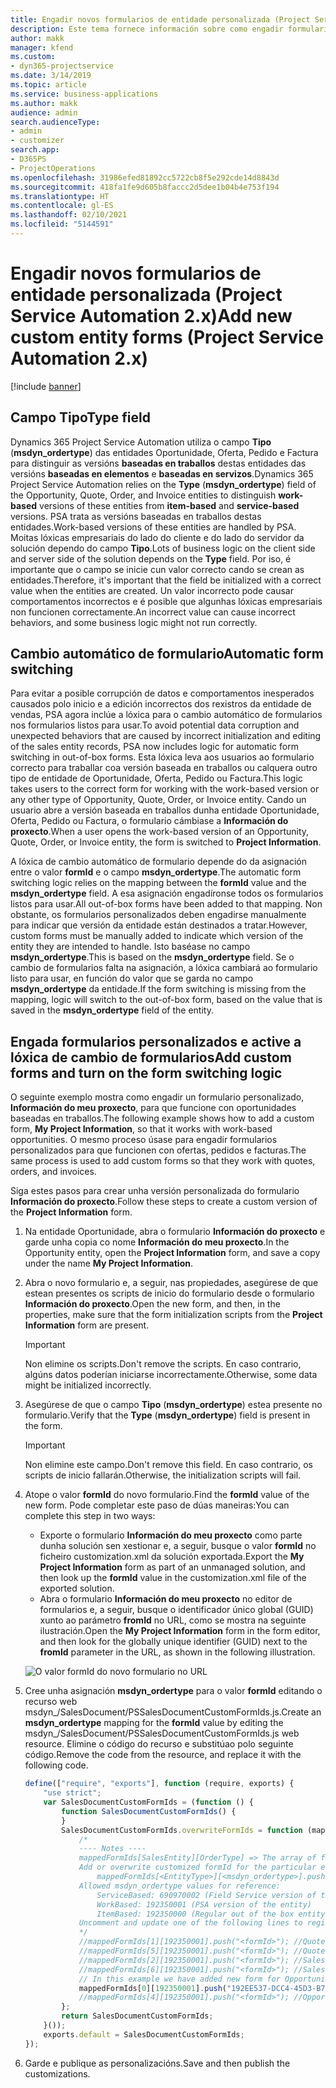 ```yaml
---
title: Engadir novos formularios de entidade personalizada (Project Service Automation 2.x)
description: Este tema fornece información sobre como engadir formularios de entidade personalizada para oportunidades, ofertas, pedidos ou facturas en Dynamics 365 Project Service Automation 2.x.
author: makk
manager: kfend
ms.custom:
- dyn365-projectservice
ms.date: 3/14/2019
ms.topic: article
ms.service: business-applications
ms.author: makk
audience: admin
search.audienceType:
- admin
- customizer
search.app:
- D365PS
- ProjectOperations
ms.openlocfilehash: 31986efed81892cc5722cb8f5e292cde14d8843d
ms.sourcegitcommit: 418fa1fe9d605b8faccc2d5dee1b04b4e753f194
ms.translationtype: HT
ms.contentlocale: gl-ES
ms.lasthandoff: 02/10/2021
ms.locfileid: "5144591"
---
```

# <a name="add-new-custom-entity-forms-project-service-automation-2x"></a><span data-ttu-id="a6d40-103">Engadir novos formularios de entidade personalizada (Project Service Automation 2.x)</span><span class="sxs-lookup"><span data-stu-id="a6d40-103">Add new custom entity forms (Project Service Automation 2.x)</span></span>

[!include [banner](../../includes/psa-now-project-operations.md)]

## <a name="type-field"></a><span data-ttu-id="a6d40-104">Campo Tipo</span><span class="sxs-lookup"><span data-stu-id="a6d40-104">Type field</span></span> 

<span data-ttu-id="a6d40-105">Dynamics 365 Project Service Automation utiliza o campo **Tipo** (**msdyn\_ordertype**) das entidades Oportunidade, Oferta, Pedido e Factura para distinguir as versións **baseadas en traballos** destas entidades das versións **baseadas en elementos** e **baseadas en servizos**.</span><span class="sxs-lookup"><span data-stu-id="a6d40-105">Dynamics 365 Project Service Automation relies on the **Type** (**msdyn\_ordertype**) field of the Opportunity, Quote, Order, and Invoice entities to distinguish **work-based** versions of these entities from **item-based** and **service-based** versions.</span></span> <span data-ttu-id="a6d40-106">PSA trata as versións baseadas en traballos destas entidades.</span><span class="sxs-lookup"><span data-stu-id="a6d40-106">Work-based versions of these entities are handled by PSA.</span></span> <span data-ttu-id="a6d40-107">Moitas lóxicas empresariais do lado do cliente e do lado do servidor da solución dependo do campo **Tipo**.</span><span class="sxs-lookup"><span data-stu-id="a6d40-107">Lots of business logic on the client side and server side of the solution depends on the **Type** field.</span></span> <span data-ttu-id="a6d40-108">Por iso, é importante que o campo se inicie cun valor correcto cando se crean as entidades.</span><span class="sxs-lookup"><span data-stu-id="a6d40-108">Therefore, it's important that the field be initialized with a correct value when the entities are created.</span></span> <span data-ttu-id="a6d40-109">Un valor incorrecto pode causar comportamentos incorrectos e é posible que algunhas lóxicas empresariais non funcionen correctamente.</span><span class="sxs-lookup"><span data-stu-id="a6d40-109">An incorrect value can cause incorrect behaviors, and some business logic might not run correctly.</span></span>

## <a name="automatic-form-switching"></a><span data-ttu-id="a6d40-110">Cambio automático de formulario</span><span class="sxs-lookup"><span data-stu-id="a6d40-110">Automatic form switching</span></span>

<span data-ttu-id="a6d40-111">Para evitar a posible corrupción de datos e comportamentos inesperados causados polo inicio e a edición incorrectos dos rexistros da entidade de vendas, PSA agora inclúe a lóxica para o cambio automático de formularios nos formularios listos para usar.</span><span class="sxs-lookup"><span data-stu-id="a6d40-111">To avoid potential data corruption and unexpected behaviors that are caused by incorrect initialization and editing of the sales entity records, PSA now includes logic for automatic form switching in out-of-box forms.</span></span> <span data-ttu-id="a6d40-112">Esta lóxica leva aos usuarios ao formulario correcto para traballar coa versión baseada en traballos ou calquera outro tipo de entidade de Oportunidade, Oferta, Pedido ou Factura.</span><span class="sxs-lookup"><span data-stu-id="a6d40-112">This logic takes users to the correct form for working with the work-based version or any other type of Opportunity, Quote, Order, or Invoice entity.</span></span> <span data-ttu-id="a6d40-113">Cando un usuario abre a versión baseada en traballos dunha entidade Oportunidade, Oferta, Pedido ou Factura, o formulario cámbiase a **Información do proxecto**.</span><span class="sxs-lookup"><span data-stu-id="a6d40-113">When a user opens the work-based version of an Opportunity, Quote, Order, or Invoice entity, the form is switched to **Project Information**.</span></span>

<span data-ttu-id="a6d40-114">A lóxica de cambio automático de formulario depende do da asignación entre o valor **formId** e o campo **msdyn\_ordertype**.</span><span class="sxs-lookup"><span data-stu-id="a6d40-114">The automatic form switching logic relies on the mapping between the **formId** value and the **msdyn\_ordertype** field.</span></span> <span data-ttu-id="a6d40-115">A esa asignación engadíronse todos os formularios listos para usar.</span><span class="sxs-lookup"><span data-stu-id="a6d40-115">All out-of-box forms have been added to that mapping.</span></span> <span data-ttu-id="a6d40-116">Non obstante, os formularios personalizados deben engadirse manualmente para indicar que versión da entidade están destinados a tratar.</span><span class="sxs-lookup"><span data-stu-id="a6d40-116">However, custom forms must be manually added to indicate which version of the entity they are intended to handle.</span></span> <span data-ttu-id="a6d40-117">Isto baséase no campo **msdyn\_ordertype**.</span><span class="sxs-lookup"><span data-stu-id="a6d40-117">This is based on the **msdyn\_ordertype** field.</span></span> <span data-ttu-id="a6d40-118">Se o cambio de formularios falta na asignación, a lóxica cambiará ao formulario listo para usar, en función do valor que se garda no campo **msdyn\_ordertype** da entidade.</span><span class="sxs-lookup"><span data-stu-id="a6d40-118">If the form switching is missing from the mapping, logic will switch to the out-of-box form, based on the value that is saved in the **msdyn\_ordertype** field of the entity.</span></span>

## <a name="add-custom-forms-and-turn-on-the-form-switching-logic"></a><span data-ttu-id="a6d40-119">Engada formularios personalizados e active a lóxica de cambio de formularios</span><span class="sxs-lookup"><span data-stu-id="a6d40-119">Add custom forms and turn on the form switching logic</span></span>

<span data-ttu-id="a6d40-120">O seguinte exemplo mostra como engadir un formulario personalizado, **Información do meu proxecto**, para que funcione con oportunidades baseadas en traballos.</span><span class="sxs-lookup"><span data-stu-id="a6d40-120">The following example shows how to add a custom form, **My Project Information**, so that it works with work-based opportunities.</span></span> <span data-ttu-id="a6d40-121">O mesmo proceso úsase para engadir formularios personalizados para que funcionen con ofertas, pedidos e facturas.</span><span class="sxs-lookup"><span data-stu-id="a6d40-121">The same process is used to add custom forms so that they work with quotes, orders, and invoices.</span></span>

<span data-ttu-id="a6d40-122">Siga estes pasos para crear unha versión personalizada do formulario **Información do proxecto**.</span><span class="sxs-lookup"><span data-stu-id="a6d40-122">Follow these steps to create a custom version of the **Project Information** form.</span></span>

1. <span data-ttu-id="a6d40-123">Na entidade Oportunidade, abra o formulario **Información do proxecto** e garde unha copia co nome **Información do meu proxecto**.</span><span class="sxs-lookup"><span data-stu-id="a6d40-123">In the Opportunity entity, open the **Project Information** form, and save a copy under the name **My Project Information**.</span></span>
2. <span data-ttu-id="a6d40-124">Abra o novo formulario e, a seguir, nas propiedades, asegúrese de que estean presentes os scripts de inicio do formulario desde o formulario **Información do proxecto**.</span><span class="sxs-lookup"><span data-stu-id="a6d40-124">Open the new form, and then, in the properties, make sure that the form initialization scripts from the **Project Information** form are present.</span></span> 

    > [!IMPORTANT]
    > <span data-ttu-id="a6d40-125">Non elimine os scripts.</span><span class="sxs-lookup"><span data-stu-id="a6d40-125">Don't remove the scripts.</span></span> <span data-ttu-id="a6d40-126">En caso contrario, algúns datos poderían iniciarse incorrectamente.</span><span class="sxs-lookup"><span data-stu-id="a6d40-126">Otherwise, some data might be initialized incorrectly.</span></span>

3. <span data-ttu-id="a6d40-127">Asegúrese de que o campo **Tipo** (**msdyn\_ordertype**) estea presente no formulario.</span><span class="sxs-lookup"><span data-stu-id="a6d40-127">Verify that the **Type** (**msdyn\_ordertype**) field is present in the form.</span></span> 

    > [!IMPORTANT]
    > <span data-ttu-id="a6d40-128">Non elimine este campo.</span><span class="sxs-lookup"><span data-stu-id="a6d40-128">Don't remove this field.</span></span> <span data-ttu-id="a6d40-129">En caso contrario, os scripts de inicio fallarán.</span><span class="sxs-lookup"><span data-stu-id="a6d40-129">Otherwise, the initialization scripts will fail.</span></span>

4. <span data-ttu-id="a6d40-130">Atope o valor **formId** do novo formulario.</span><span class="sxs-lookup"><span data-stu-id="a6d40-130">Find the **formId** value of the new form.</span></span> <span data-ttu-id="a6d40-131">Pode completar este paso de dúas maneiras:</span><span class="sxs-lookup"><span data-stu-id="a6d40-131">You can complete this step in two ways:</span></span>

    - <span data-ttu-id="a6d40-132">Exporte o formulario **Información do meu proxecto** como parte dunha solución sen xestionar e, a seguir, busque o valor **formId** no ficheiro customization.xml da solución exportada.</span><span class="sxs-lookup"><span data-stu-id="a6d40-132">Export the **My Project Information** form as part of an unmanaged solution, and then look up the **formId** value in the customization.xml file of the exported solution.</span></span>
    - <span data-ttu-id="a6d40-133">Abra o formulario **Información do meu proxecto** no editor de formularios e, a seguir, busque o identificador único global (GUID) xunto ao parámetro **fromId** no URL, como se mostra na seguinte ilustración.</span><span class="sxs-lookup"><span data-stu-id="a6d40-133">Open the **My Project Information** form in the form editor, and then look for the globally unique identifier (GUID) next to the **fromId** parameter in the URL, as shown in the following illustration.</span></span>

    ![O valor formId do novo formulario no URL](media/how-to-add-custom-forms-in-v2.0.png)

5. <span data-ttu-id="a6d40-135">Cree unha asignación **msdyn\_ordertype** para o valor **formId** editando o recurso web msdyn\_/SalesDocument/PSSalesDocumentCustomFormIds.js.</span><span class="sxs-lookup"><span data-stu-id="a6d40-135">Create an **msdyn\_ordertype** mapping for the **formId** value by editing the msdyn\_/SalesDocument/PSSalesDocumentCustomFormIds.js web resource.</span></span> <span data-ttu-id="a6d40-136">Elimine o código do recurso e substitúao polo seguinte código.</span><span class="sxs-lookup"><span data-stu-id="a6d40-136">Remove the code from the resource, and replace it with the following code.</span></span>

    ```javascript
    define(["require", "exports"], function (require, exports) {
        "use strict";
        var SalesDocumentCustomFormIds = (function () {
            function SalesDocumentCustomFormIds() {
            }
            SalesDocumentCustomFormIds.overwriteFormIds = function (mappedFormIds) {
                /*
                ---- Notes ----
                mappedFormIds[SalesEntity][OrderType] => The array of forms IDs that support particular entity and order type
                Add or overwrite customized formId for the particular entity and order type by calling:
                    mappedFormIds[<EntityType>][<msdyn_ordertype>].push("<formId>");
                Allowed msdyn_ordertype values for reference:
                    ServiceBased: 690970002 (Field Service version of the entity)
                    WorkBased: 192350001 (PSA version of the entity)
                    ItemBased: 192350000 (Regular out of the box entity)
                Uncomment and update one of the following lines to register custom PSA form for required entity:
                */      
                //mappedFormIds[1][192350001].push("<formId>"); //Quote
                //mappedFormIds[5][192350001].push("<formId>"); //Quote Line
                //mappedFormIds[2][192350001].push("<formId>"); //Sales Order
                //mappedFormIds[6][192350001].push("<formId>"); //Sales Order Line
                // In this example we have added new form for Opportunity
                mappedFormIds[0][192350001].push("192EE537-DCC4-45D3-B7AF-EA694B9113D2"); //Opportunity
                //mappedFormIds[4][192350001].push("<formId>"); //Opportunity Line
            };
            return SalesDocumentCustomFormIds;
        }());
        exports.default = SalesDocumentCustomFormIds;
    });
    ```

6. <span data-ttu-id="a6d40-137">Garde e publique as personalizacións.</span><span class="sxs-lookup"><span data-stu-id="a6d40-137">Save and then publish the customizations.</span></span>
